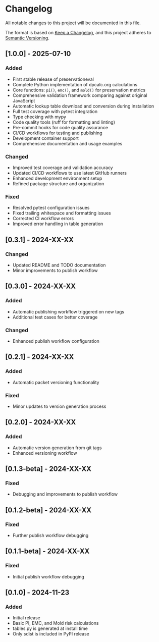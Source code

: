 # Changelog

All notable changes to this project will be documented in this file.

The format is based on [Keep a Changelog](https://keepachangelog.com/en/1.0.0/),
and this project adheres to [Semantic Versioning](https://semver.org/spec/v2.0.0.html).

## [1.0.0] - 2025-07-10

### Added
- First stable release of preservationeval
- Complete Python implementation of dpcalc.org calculations
- Core functions: `pi()`, `emc()`, and `mold()` for preservation metrics
- Comprehensive validation framework comparing against original JavaScript
- Automatic lookup table download and conversion during installation
- Full test coverage with pytest integration
- Type checking with mypy
- Code quality tools (ruff for formatting and linting)
- Pre-commit hooks for code quality assurance
- CI/CD workflows for testing and publishing
- Development container support
- Comprehensive documentation and usage examples

### Changed
- Improved test coverage and validation accuracy
- Updated CI/CD workflows to use latest GitHub runners
- Enhanced development environment setup
- Refined package structure and organization

### Fixed
- Resolved pytest configuration issues
- Fixed trailing whitespace and formatting issues
- Corrected CI workflow errors
- Improved error handling in table generation

## [0.3.1] - 2024-XX-XX

### Changed
- Updated README and TODO documentation
- Minor improvements to publish workflow

## [0.3.0] - 2024-XX-XX

### Added
- Automatic publishing workflow triggered on new tags
- Additional test cases for better coverage

### Changed
- Enhanced publish workflow configuration

## [0.2.1] - 2024-XX-XX

### Added
- Automatic packet versioning functionality

### Fixed
- Minor updates to version generation process

## [0.2.0] - 2024-XX-XX

### Added
- Automatic version generation from git tags
- Enhanced versioning workflow

## [0.1.3-beta] - 2024-XX-XX

### Fixed
- Debugging and improvements to publish workflow

## [0.1.2-beta] - 2024-XX-XX

### Fixed
- Further publish workflow debugging

## [0.1.1-beta] - 2024-XX-XX

### Fixed
- Initial publish workflow debugging

## [0.1.0] - 2024-11-23

### Added
- Initial release
- Basic PI, EMC, and Mold risk calculations
- tables.py is generated at install time
- Only sdist is included in PyPI release
